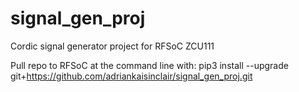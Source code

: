 # signal_gen_proj
Cordic signal generator project for RFSoC ZCU111

Pull repo to RFSoC at the command line with:
pip3 install --upgrade git+https://github.com/adriankaisinclair/signal_gen_proj.git

